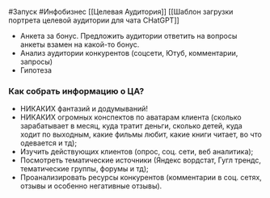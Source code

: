 #Запуск #Инфобизнес 
[[Целевая Аудитория]]
[[Шаблон загрузки портрета целевой аудитории для чата CHatGPT]]

-  Анкета за бонус. Предложить аудитории ответить на вопросы анкеты взамен на какой-то бонус.
- Анализ аудитории конкурентов (соцсети, Ютуб, комментарии, запросы)
- Гипотеза

### Как собрать информацию о ЦА?
- НИКАКИХ фантазий и додумываний!
- НИКАКИХ огромных конспектов по аватарам клиента (сколько зарабатывает в месяц, куда тратит деньги, сколько детей, куда
ходит по выходным, какие фильмы любит, какие книги читает, во что одевается и тд);
- Изучить действующих клиентов (опрос, соц. сети, веб аналитика);
- Посмотреть тематические источники (Яндекс вордстат, Гугл трендс, тематические группы, форумы и тд);
 - Проанализировать ресурсы конкурентов (комментарии в соц. сетях, отзывы и особенно негативные отзывы).